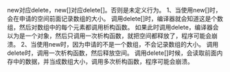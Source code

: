 new对应delete，new[]对应delete[]。否则是未定义行为。
    1、当使用new[]时，会在申请的空间前面记录数组的大小。
        调用delete[]时，编译器就会知道这是个数组，然后对数组中的每个元素都调用析构函数。
        如果此时调用delete，编译器会以为是一个对象，然后只调用一次析构函数，就把空间都释放了，程序可能会崩溃。
    2、当使用new时，因为申请的不是一个数组，不会记录数组的大小。
        调用delete时，调用一次析构函数，然后释放空间。
        调用delete[]时候，会读取前面内存中的数据，并当成数组大小，调用多次析构函数，程序可能会崩溃。